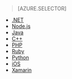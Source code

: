 > [AZURE.SELECTOR]
- [.NET](../articles/storage/storage-dotnet-how-to-use-blobs.md)
- [Node.js](../articles/storage/storage-nodejs-how-to-use-blob-storage.md)
- [Java](../articles/storage/storage-java-how-to-use-blob-storage.md)
- [C++](../articles/storage/storage-c-plus-plus-how-to-use-blobs.md)
- [PHP](../articles/storage/storage-php-how-to-use-blobs.md)
- [Ruby](../articles/storage/storage-ruby-how-to-use-blob-storage.md)
- [Python](../articles/storage/storage-python-how-to-use-blob-storage.md)
- [iOS](../articles/storage/storage-ios-how-to-use-blob-storage.md)
- [Xamarin](../articles/storage/storage-xamarin-blob-storage.md)

<!---HONumber=Oct15_HO3-->